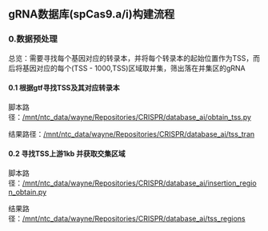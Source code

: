 ## gRNA数据库(spCas9.a/i)构建流程

### 0.数据预处理
总览：需要寻找每个基因对应的转录本，并将每个转录本的起始位置作为TSS，而后将基因对应的每个(TSS - 1000,TSS)区域取并集，筛出落在并集区的gRNA

#### 0.1 根据gtf寻找TSS及其对应转录本
脚本路径：[/mnt/ntc_data/wayne/Repositories/CRISPR/database_ai/obtain_tss.py](./obtain_tss.py)

结果路径：[/mnt/ntc_data/wayne/Repositories/CRISPR/database_ai/tss_tran](./tss_tran)

#### 0.2 寻找TSS上游1kb 并获取交集区域
脚本路径：[/mnt/ntc_data/wayne/Repositories/CRISPR/database_ai/insertion_region_obtain.py](./insertion_region_obtain.py)

结果路径：[/mnt/ntc_data/wayne/Repositories/CRISPR/database_ai/tss_regions](./tss_regions)

